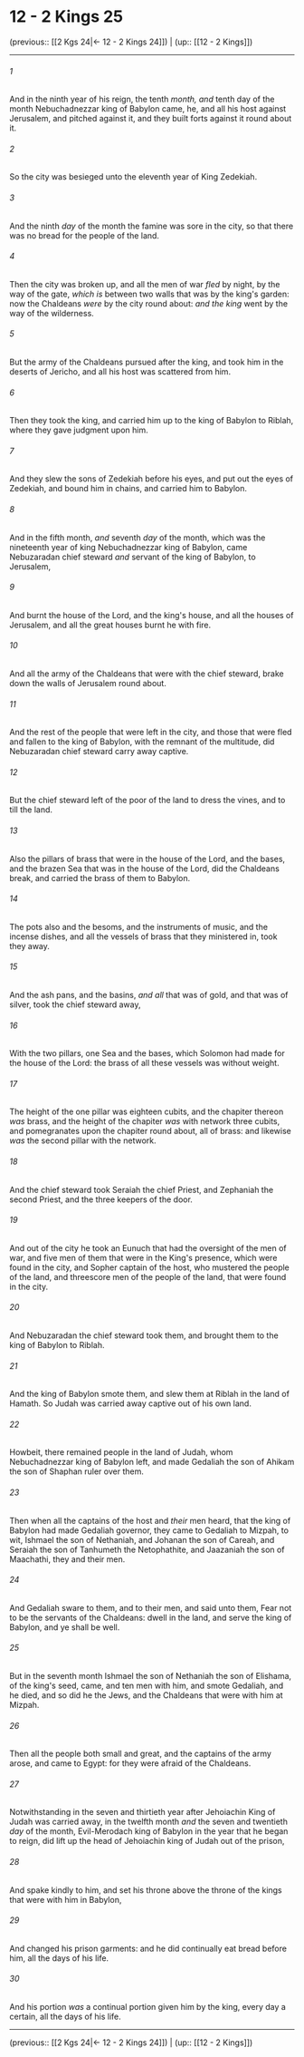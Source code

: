 # 12 - 2 Kings 25

(previous:: [[2 Kgs 24|← 12 - 2 Kings 24]]) | (up:: [[12 - 2 Kings]])

***


###### 1 
And in the ninth year of his reign, the tenth _month, and_ tenth day of the month Nebuchadnezzar king of Babylon came, he, and all his host against Jerusalem, and pitched against it, and they built forts against it round about it. 

###### 2 
So the city was besieged unto the eleventh year of King Zedekiah. 

###### 3 
And the ninth _day_ of the month the famine was sore in the city, so that there was no bread for the people of the land. 

###### 4 
Then the city was broken up, and all the men of war _fled_ by night, by the way of the gate, _which is_ between two walls that was by the king's garden: now the Chaldeans _were_ by the city round about: _and the king_ went by the way of the wilderness. 

###### 5 
But the army of the Chaldeans pursued after the king, and took him in the deserts of Jericho, and all his host was scattered from him. 

###### 6 
Then they took the king, and carried him up to the king of Babylon to Riblah, where they gave judgment upon him. 

###### 7 
And they slew the sons of Zedekiah before his eyes, and put out the eyes of Zedekiah, and bound him in chains, and carried him to Babylon. 

###### 8 
And in the fifth month, _and_ seventh _day_ of the month, which was the nineteenth year of king Nebuchadnezzar king of Babylon, came Nebuzaradan chief steward _and_ servant of the king of Babylon, to Jerusalem, 

###### 9 
And burnt the house of the Lord, and the king's house, and all the houses of Jerusalem, and all the great houses burnt he with fire. 

###### 10 
And all the army of the Chaldeans that were with the chief steward, brake down the walls of Jerusalem round about. 

###### 11 
And the rest of the people that were left in the city, and those that were fled and fallen to the king of Babylon, with the remnant of the multitude, did Nebuzaradan chief steward carry away captive. 

###### 12 
But the chief steward left of the poor of the land to dress the vines, and to till the land. 

###### 13 
Also the pillars of brass that were in the house of the Lord, and the bases, and the brazen Sea that was in the house of the Lord, did the Chaldeans break, and carried the brass of them to Babylon. 

###### 14 
The pots also and the besoms, and the instruments of music, and the incense dishes, and all the vessels of brass that they ministered in, took they away. 

###### 15 
And the ash pans, and the basins, _and all_ that was of gold, and that was of silver, took the chief steward away, 

###### 16 
With the two pillars, one Sea and the bases, which Solomon had made for the house of the Lord: the brass of all these vessels was without weight. 

###### 17 
The height of the one pillar was eighteen cubits, and the chapiter thereon _was_ brass, and the height of the chapiter _was_ with network three cubits, and pomegranates upon the chapiter round about, all of brass: and likewise _was_ the second pillar with the network. 

###### 18 
And the chief steward took Seraiah the chief Priest, and Zephaniah the second Priest, and the three keepers of the door. 

###### 19 
And out of the city he took an Eunuch that had the oversight of the men of war, and five men of them that were in the King's presence, which were found in the city, and Sopher captain of the host, who mustered the people of the land, and threescore men of the people of the land, that were found in the city. 

###### 20 
And Nebuzaradan the chief steward took them, and brought them to the king of Babylon to Riblah. 

###### 21 
And the king of Babylon smote them, and slew them at Riblah in the land of Hamath. So Judah was carried away captive out of his own land. 

###### 22 
Howbeit, there remained people in the land of Judah, whom Nebuchadnezzar king of Babylon left, and made Gedaliah the son of Ahikam the son of Shaphan ruler over them. 

###### 23 
Then when all the captains of the host and _their_ men heard, that the king of Babylon had made Gedaliah governor, they came to Gedaliah to Mizpah, to wit, Ishmael the son of Nethaniah, and Johanan the son of Careah, and Seraiah the son of Tanhumeth the Netophathite, and Jaazaniah the son of Maachathi, they and their men. 

###### 24 
And Gedaliah sware to them, and to their men, and said unto them, Fear not to be the servants of the Chaldeans: dwell in the land, and serve the king of Babylon, and ye shall be well. 

###### 25 
But in the seventh month Ishmael the son of Nethaniah the son of Elishama, of the king's seed, came, and ten men with him, and smote Gedaliah, and he died, and so did he the Jews, and the Chaldeans that were with him at Mizpah. 

###### 26 
Then all the people both small and great, and the captains of the army arose, and came to Egypt: for they were afraid of the Chaldeans. 

###### 27 
Notwithstanding in the seven and thirtieth year after Jehoiachin King of Judah was carried away, in the twelfth month _and_ the seven and twentieth _day_ of the month, Evil-Merodach king of Babylon in the year that he began to reign, did lift up the head of Jehoiachin king of Judah out of the prison, 

###### 28 
And spake kindly to him, and set his throne above the throne of the kings that were with him in Babylon, 

###### 29 
And changed his prison garments: and he did continually eat bread before him, all the days of his life. 

###### 30 
And his portion _was_ a continual portion given him by the king, every day a certain, all the days of his life.

***

(previous:: [[2 Kgs 24|← 12 - 2 Kings 24]]) | (up:: [[12 - 2 Kings]])
